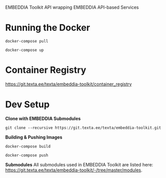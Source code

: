 EMBEDDIA Toolkit API wrapping EMBEDDIA API-based Services

# Running the Docker

```
docker-compose pull

docker-compose up
```

# Container Registry
https://git.texta.ee/texta/embeddia-toolkit/container_registry

# Dev Setup

**Clone with EMBEDDIA Submodules**

```
git clone --recursive https://git.texta.ee/texta/embeddia-toolkit.git
```

**Building & Pushing Images**

```
docker-compose build

docker-compose push
```

**Submodules**
All submodules used in EMBEDDIA Toolkit are listed here: https://git.texta.ee/texta/embeddia-toolkit/-/tree/master/modules.
